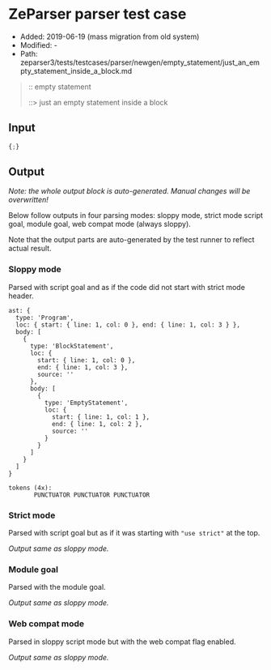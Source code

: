# ZeParser parser test case

- Added: 2019-06-19 (mass migration from old system)
- Modified: -
- Path: zeparser3/tests/testcases/parser/newgen/empty_statement/just_an_empty_statement_inside_a_block.md

> :: empty statement
>
> ::> just an empty statement inside a block

## Input

`````js
{;}
`````

## Output

_Note: the whole output block is auto-generated. Manual changes will be overwritten!_

Below follow outputs in four parsing modes: sloppy mode, strict mode script goal, module goal, web compat mode (always sloppy).

Note that the output parts are auto-generated by the test runner to reflect actual result.

### Sloppy mode

Parsed with script goal and as if the code did not start with strict mode header.

`````
ast: {
  type: 'Program',
  loc: { start: { line: 1, col: 0 }, end: { line: 1, col: 3 } },
  body: [
    {
      type: 'BlockStatement',
      loc: {
        start: { line: 1, col: 0 },
        end: { line: 1, col: 3 },
        source: ''
      },
      body: [
        {
          type: 'EmptyStatement',
          loc: {
            start: { line: 1, col: 1 },
            end: { line: 1, col: 2 },
            source: ''
          }
        }
      ]
    }
  ]
}

tokens (4x):
       PUNCTUATOR PUNCTUATOR PUNCTUATOR
`````

### Strict mode

Parsed with script goal but as if it was starting with `"use strict"` at the top.

_Output same as sloppy mode._

### Module goal

Parsed with the module goal.

_Output same as sloppy mode._

### Web compat mode

Parsed in sloppy script mode but with the web compat flag enabled.

_Output same as sloppy mode._

